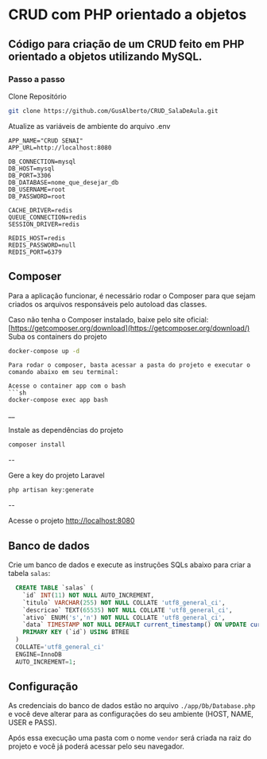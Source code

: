 # CRUD com PHP orientado a objetos
Código para criação de um CRUD feito em PHP orientado a objetos utilizando MySQL.
---

### Passo a passo
Clone Repositório
```sh
git clone https://github.com/GusAlberto/CRUD_SalaDeAula.git
```

Atualize as variáveis de ambiente do arquivo .env
```dosini
APP_NAME="CRUD SENAI"
APP_URL=http://localhost:8080

DB_CONNECTION=mysql
DB_HOST=mysql
DB_PORT=3306
DB_DATABASE=nome_que_desejar_db
DB_USERNAME=root
DB_PASSWORD=root

CACHE_DRIVER=redis
QUEUE_CONNECTION=redis
SESSION_DRIVER=redis

REDIS_HOST=redis
REDIS_PASSWORD=null
REDIS_PORT=6379
```

## Composer
Para a aplicação funcionar, é necessário rodar o Composer para que sejam criados os arquivos responsáveis pelo autoload das classes.

Caso não tenha o Composer instalado, baixe pelo site oficial:
[https://getcomposer.org/download](https://getcomposer.org/download/)
Suba os containers do projeto
```sh
docker-compose up -d
```
```
Para rodar o composer, basta acessar a pasta do projeto e executar o comando abaixo em seu terminal:

Acesse o container app com o bash
```sh
docker-compose exec app bash
```

__

Instale as dependências do projeto
```sh
composer install
```

--

Gere a key do projeto Laravel
```sh
php artisan key:generate
```
--

Acesse o projeto
[http://localhost:8080](http://localhost:8080)


## Banco de dados
Crie um banco de dados e execute as instruções SQLs abaixo para criar a tabela `salas`:
```sql
  CREATE TABLE `salas` (
  	`id` INT(11) NOT NULL AUTO_INCREMENT,
  	`titulo` VARCHAR(255) NOT NULL COLLATE 'utf8_general_ci',
  	`descricao` TEXT(65535) NOT NULL COLLATE 'utf8_general_ci',
  	`ativo` ENUM('s','n') NOT NULL COLLATE 'utf8_general_ci',
  	`data` TIMESTAMP NOT NULL DEFAULT current_timestamp() ON UPDATE current_timestamp(),
  	PRIMARY KEY (`id`) USING BTREE
  )
  COLLATE='utf8_general_ci'
  ENGINE=InnoDB
  AUTO_INCREMENT=1;
```

## Configuração
As credenciais do banco de dados estão no arquivo `./app/Db/Database.php` e você deve alterar para as configurações do seu ambiente (HOST, NAME, USER e PASS).

Após essa execução uma pasta com o nome `vendor` será criada na raiz do projeto e você já poderá acessar pelo seu navegador.
